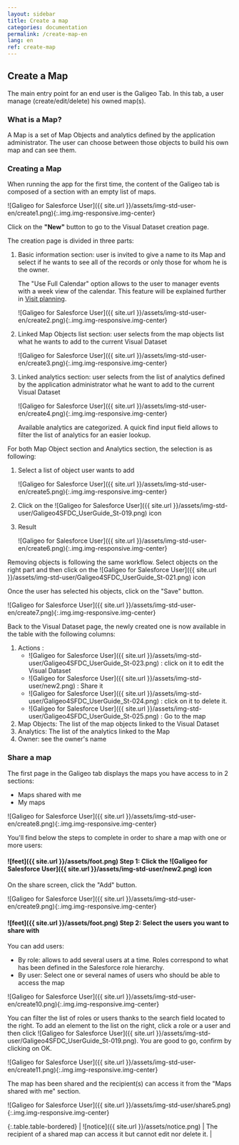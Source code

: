 ```yaml
---
layout: sidebar
title: Create a map
categories: documentation
permalink: /create-map-en
lang: en
ref: create-map
---
```


## Create a Map

The main entry point for an end user is the Galigeo Tab.
In this tab, a user manage (create/edit/delete) his owned map(s).

### What is a Map?

A Map is a set of Map Objects and analytics defined by the application administrator. The user can choose between those objects to build his own map and can see them.

### Creating a Map

When running the app for the first time, the content of the Galigeo tab is composed of a section with an empty list of maps.

![Galigeo for Salesforce User]({{ site.url }}/assets/img-std-user-en/create1.png){:.img.img-responsive.img-center}

Click on the **"New"** button to go to the Visual Dataset creation page.

The creation page is divided in three parts:

1. Basic information section: user is invited to give a name to its Map and select if he
wants to see all of the records or only those for whom he is the owner.

	The "Use Full Calendar" option allows to the user to manager events with a week view of the calendar. This feature will be explained further in [Visit planning](/plan-en).

	![Galigeo for Salesforce User]({{ site.url }}/assets/img-std-user-en/create2.png){:.img.img-responsive.img-center}

2. Linked Map Objects list section: user selects from the map objects list what he wants to add to the current Visual Dataset

	![Galigeo for Salesforce User]({{ site.url }}/assets/img-std-user-en/create3.png){:.img.img-responsive.img-center}

3. Linked analytics section: user selects from the list of analytics defined by the application administrator what he want to add to the current Visual Dataset

	![Galigeo for Salesforce User]({{ site.url }}/assets/img-std-user-en/create4.png){:.img.img-responsive.img-center}

	Available analytics are categorized. A quick find input field allows to filter the list of analytics for an easier lookup.

For both Map Object section and Analytics section, the selection is as following:

1. Select a list of object user wants to add

	![Galigeo for Salesforce User]({{ site.url }}/assets/img-std-user-en/create5.png){:.img.img-responsive.img-center}

2. Click on the ![Galigeo for Salesforce User]({{ site.url }}/assets/img-std-user/Galigeo4SFDC_UserGuide_St-019.png) icon

3. Result

	![Galigeo for Salesforce User]({{ site.url }}/assets/img-std-user-en/create6.png){:.img.img-responsive.img-center}

Removing objects is following the same workflow. Select objects on the right part and then click on the ![Galigeo for Salesforce User]({{ site.url }}/assets/img-std-user/Galigeo4SFDC_UserGuide_St-021.png) icon

Once the user has selected his objects, click on the "Save" button.

![Galigeo for Salesforce User]({{ site.url }}/assets/img-std-user-en/create7.png){:.img.img-responsive.img-center}

Back to the Visual Dataset page, the newly created one is now available in the table with the following columns:

1. Actions :
	- ![Galigeo for Salesforce User]({{ site.url }}/assets/img-std-user/Galigeo4SFDC_UserGuide_St-023.png) : click on it to edit the Visual Dataset
	- ![Galigeo for Salesforce User]({{ site.url }}/assets/img-std-user/new2.png) : Share it
	- ![Galigeo for Salesforce User]({{ site.url }}/assets/img-std-user/Galigeo4SFDC_UserGuide_St-024.png) : click on it to delete it.
	- ![Galigeo for Salesforce User]({{ site.url }}/assets/img-std-user/Galigeo4SFDC_UserGuide_St-025.png) : Go to the map
2. Map Objects: The list of the map objects linked to the Visual Dataset
3. Analytics: The list of the analytics linked to the Map
4. Owner: see the owner's name

### Share a map

The first page in the Galigeo tab displays the maps you have access to in 2 sections:

- Maps shared with me
- My maps

![Galigeo for Salesforce User]({{ site.url }}/assets/img-std-user-en/create8.png){:.img.img-responsive.img-center}

You'll find below the steps to complete in order to share a map with one or more users:

#### ![feet]({{ site.url }}/assets/foot.png) Step 1: Click the ![Galigeo for Salesforce User]({{ site.url }}/assets/img-std-user/new2.png) icon

On the share screen, click the "Add" button.

![Galigeo for Salesforce User]({{ site.url }}/assets/img-std-user-en/create9.png){:.img.img-responsive.img-center}

#### ![feet]({{ site.url }}/assets/foot.png) Step 2: Select the users you want to share with

You can add users:

- By role: allows to add several users at a time. Roles correspond to what has been defined in the Salesforce role hierarchy.
- By user: Select one or several names of users who should be able to access the map

![Galigeo for Salesforce User]({{ site.url }}/assets/img-std-user-en/create10.png){:.img.img-responsive.img-center}

You can filter the list of roles or users thanks to the search field located to the right. To add an element to the list on the right, click a role or a user and then click ![Galigeo for Salesforce User]({{ site.url }}/assets/img-std-user/Galigeo4SFDC_UserGuide_St-019.png). You are good to go, confirm by clicking on OK.

![Galigeo for Salesforce User]({{ site.url }}/assets/img-std-user-en/create11.png){:.img.img-responsive.img-center}

The map has been shared and the recipient(s) can access it from the "Maps shared with me" section.

![Galigeo for Salesforce User]({{ site.url }}/assets/img-std-user/share5.png){:.img.img-responsive.img-center}

{:.table.table-bordered}
| ![notice]({{ site.url }}/assets/notice.png)  | The recipient of a shared map can access it but cannot edit nor delete it. |

